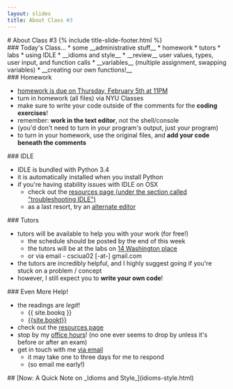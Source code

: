 ```yaml
---
layout: slides
title: About Class #3 
---
```

<section markdown="block" class="title-slide">
# About Class #3
{% include title-slide-footer.html %}
</section>

<section markdown="block">
### Today's Class...
* some __administrative stuff__
	* homework
	* tutors
	* labs
	* using IDLE
* __idioms and style__
* __review__ user values, types, user input, and function calls
* __variables__ (multiple assignment, swapping variables)
* __creating our own functions!__
</section>

<section markdown="block">
### Homework

* [homework is due on Thursday, February 5th at 11PM](../../schedule.html#homework1)
* turn in homework (all files) via NYU Classes
* make sure to write your code outside of the comments for the __coding exercises__!
* remember: __work in the text editor__, not the shell/console
* (you'd don't need to turn in your program's output, just your program)
* to turn in your homework, use the original files, and __add your code beneath the comments__
</section>

<section markdown="block">
### IDLE

* IDLE is bundled with Python 3.4
* it is automatically installed when you install Python
* if you're having stability issues with IDLE on OSX
	* check out the [resources page (under the section called "troubleshooting IDLE")](../../resources.html#IDLE) 
	* as a last resort, try an [alternate editor](../../resources.html#alternate)
</section>

<section markdown="block">
### Tutors

* tutors will be available to help you with your work (for free!)
	* the schedule should be posted by the end of this week
	* the tutors will be at the labs on [14 Washington place](http://www.nyu.edu/its/labs/wash/)
	* or via email - csciua02 [-at-] gmail.com
* the tutors are incredibly helpful, and I highly suggest going if you're stuck on a problem / concept
* however, I still expect you to __write your own code__!
</section>

<section markdown="block">
### Even More Help!

* the readings are _legit_!
	* {{ site.bookq }}
	* [{{site.bookt}}](http://openbookproject.net/thinkcs/python/english3e/)
* check out the [resources page](../../resources.html)
* stop by my [office hours](../../index.html#contact-info)! (no one ever seems to drop by unless it's before or after an exam)
* get in touch with me [via email](../../index.html#contact-info)
	* it may take one to three days for me to respond
	* (so email me early!)
</section>

<section markdown="block">
## [Now: A Quick Note on _Idioms and Style_](idioms-style.html)
</section>

